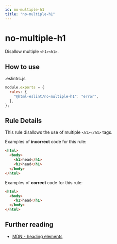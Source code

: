 ```yaml
---
id: no-multiple-h1
title: "no-multiple-h1"
---
```


# no-multiple-h1

Disallow multiple `<h1><h1>`.

## How to use

.eslintrc.js

```js
module.exports = {
  rules: {
    "@html-eslint/no-multiple-h1": "error",
  },
};
```

## Rule Details

This rule disallows the use of multiple `<h1></h1>` tags.

Examples of **incorrect** code for this rule:

```html
<html>
  <body>
    <h1>head</h1>
    <h1>head</h1>
  </body>
</html>
```

Examples of **correct** code for this rule:

```html
<html>
  <body>
    <h1>head</h1>
  </body>
</html>
```

## Further reading

- [MDN - heading elements](https://developer.mozilla.org/en-US/docs/Web/HTML/Element/Heading_Elements)
